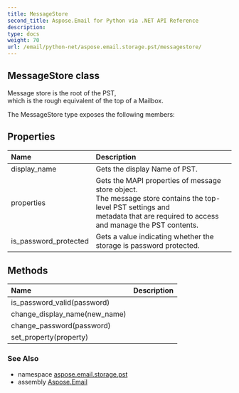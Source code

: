 ```yaml
---
title: MessageStore
second_title: Aspose.Email for Python via .NET API Reference
description: 
type: docs
weight: 70
url: /email/python-net/aspose.email.storage.pst/messagestore/
---
```


## MessageStore class

Message store is the root of the PST, <br/>            which is the rough equivalent of the top of a Mailbox.

The MessageStore type exposes the following members:
## Properties
| Name | Description |
| :- | :- |
|display_name|Gets the display Name of PST.|
|properties|Gets the MAPI properties of message store object. <br/>            The message store contains the top-level PST settings and <br/>            metadata that are required to access and manage the PST contents.|
|is_password_protected|Gets a value indicating whether the storage is password protected.|
## Methods
| Name | Description |
| :- | :- |
|is_password_valid(password)|  |
|change_display_name(new_name)|  |
|change_password(password)|  |
|set_property(property)|  |

### See Also

* namespace [aspose.email.storage.pst](/email/python-net/aspose.email.storage.pst/)
* assembly [Aspose.Email](/slides/python-net/)

